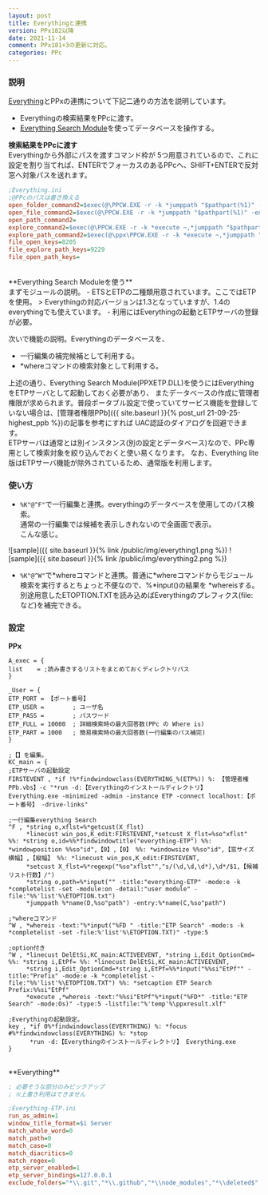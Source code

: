 ```yaml
---
layout: post
title: Everythingと連携
version: PPx182以降
date: 2021-11-14
comment: PPx181+3の更新に対応。
categories: PPc
---
```

### 説明
[Everything](https://www.voidtools.com/)とPPxの連携について下記二通りの方法を説明しています。
- Everythingの検索結果をPPcに渡す。
- [Everything Search Module](http://toro.d.dooo.jp/slppx.html#ppxets)を使ってデータベースを操作する。

**検索結果をPPcに渡す**<BR>
Everythingから外部にパスを渡すコマンド枠が
5つ用意されているので、これに設定を割り当てれば、ENTERでフォーカスのあるPPcへ、SHIFT+ENTERで反対窓へ対象パスを送れます。

```ini
;Everything.ini
;@PPcのパスは書き換える
open_folder_command2=$exec(@\PPCW.EXE -r -k *jumppath "$pathpart(%1)" -entry:"$namepart(%1)")
open_file_command2=$exec(@\PPCW.EXE -r -k *jumppath "$pathpart(%1)" -entry:"$namepart(%1)")
open_path_command2=
explore_command2=$exec(@\PPCW.EXE -r -k *execute ~,*jumppath "$pathpart(%1)" -entry:"$namepart(%1)")
explore_path_command2=$exec(@\ppx\PPCW.EXE -r -k *execute ~,*jumppath "$pathpart(%1)" -entry:"$namepart(%1)")
file_open_keys=8205
file_explore_path_keys=9229
file_open_path_keys=
```
<BR>
**Everything Search Moduleを使う**<BR>
まずモジュールの説明。
- ETSとETPの二種類用意されています。ここではETPを使用。
  > Everythingの対応バージョンは1.3となっていますが、1.4のeverythingでも使えています。
- 利用にはEverythingの起動とETPサーバの登録が必要。

次いで機能の説明。Everythingのデータベースを、
- 一行編集の補完候補として利用する。
- \*whereコマンドの検索対象として利用する。

上述の通り、Everything Search Module(PPXETP\.DLL)を使うにはEverythingをETPサーバとして起動しておく必要があり、
またデータベースの作成に管理者権限が求められます。普段ポータブル設定で使っていてサービス機能を登録していない場合は、[管理者権限PPb]({{ site.baseurl }}{% post_url 21-09-25-highest_ppb %})の記事を参考にすれば
UAC認証のダイアログを回避できます。<BR>
ETPサーバは通常とは別インスタンス(別の設定とデータベース)なので、PPc専用として検索対象を絞り込んでおくと使い易くなります。
なお、Everything lite版はETPサーバ機能が除外されているため、通常版を利用します。

### 使い方
- `%K"@^F"`で一行編集と連携。everythingのデータベースを使用してのパス検索。<BR>
  通常の一行編集では候補を表示しきれないので全画面で表示。<BR>
  こんな感じ。<BR>

![sample]({{ site.baseurl }}{% link /public/img/everything1.png %})
![sample]({{ site.baseurl }}{% link /public/img/everything2.png %})

- `%K"@^W"`で\*whereコマンドと連携。普通に\*whereコマンドからモジュール検索を実行するとちょっと不便なので、%\*input()の結果を
  \*whereisする。別途用意したETOPTION.TXTを読み込めばEverythingのプレフィクス(file:など)を補完できる。

### 設定

**PPx**
```clean
A_exec = {
list    = ;読み書きするリストをまとめておくディレクトリパス
}

_User = {
ETP_PORT = 【ポート番号】
ETP_USER =        ; ユーザ名
ETP_PASS =        ; パスワード
ETP_FULL = 10000  ; 詳細検索時の最大回答数(PPc の Where is)
ETP_PART = 1000   ; 簡易検索時の最大回答数(一行編集のパス補完)
}

;【】を編集。
KC_main = {
;ETPサーバの起動設定
FIRSTEVENT , *if !%*findwindowclass(EVERYTHING_%(ETP%)) %: 【管理者権PPb.vbs】-c "*run -d:【Everythingのインストールディレクトリ】 Everything.exe -minimized -admin -instance ETP -connect localhost:【ポート番号】 -drive-links"

;一行編集everything Search
^F , *string o,xflst=%*getcust(X_flst)
     *linecust win_pos,K_edit:FIRSTEVENT,*setcust X_flst=%so"xflst" %%: *string o,id=%%*findwindowtitle("everything-ETP") %%: *windowposition %%so"id",【0】,【0】 %%: *windowsize %%so"id",【窓サイズ横幅】,【縦幅】 %%: *linecust win_pos,K_edit:FIRSTEVENT,
     *setcust X_flst=%*regexp("%so"xflst"","s/(\d,\d,\d*),\d*/$1,【候補リスト行数】/")
     *string o,path=%*input("" -title:"everything-ETP" -mode:e -k *completelist -set -module:on -detail:"user module" -file:"%%'list'%\ETOPTION.txt")
     *jumppath %*name(D,%so"path") -entry:%*name(C,%so"path")

;*whereコマンド
^W , *whereis -text:"%*input("%FD " -title:"ETP Search" -mode:s -k *completelist -set -file:%'list'%\ETOPTION.TXT)" -type:5

;option付き
^W , *linecust DelEtSi,KC_main:ACTIVEEVENT, *string i,Edit_OptionCmd= %%: *string i,EtPf= %%: *linecust DelEtSi,KC_main:ACTIVEEVENT,
     *string i,Edit_OptionCmd=*string i,EtPf=%%*input("%%si"EtPf"" -title:"Prefix" -mode:e -k *completelist -file:"%%'list'%\ETOPTION.TXT") %%: *setcaption ETP Search   Prefix:%%si"EtPf"
     *execute ,*whereis -text:"%%si"EtPf"%*input("%FD*" -title:"ETP Search" -mode:Os)" -type:5 -listfile:"%'temp'%\ppxresult.xlf"

;Everythingの起動設定。
key , *if 0%*findwindowclass(EVERYTHING) %: *focus #%*findwindowclass(EVERYTHING) %: *stop
      *run -d:【Everythingのインストールディレクトリ】 Everything.exe
}
```

<BR>
**Everything**

```ini
; 必要そうな部分のみピックアップ
; ※上書き利用はできません

;Everything-ETP.ini
run_as_admin=1
window_title_format=$i Server
match_whole_word=0
match_path=0
match_case=0
match_diacritics=0
match_regex=0
etp_server_enabled=1
etp_server_bindings=127.0.0.1
exclude_folders="*\\.git","*\\.github","*\\node_modules","*\\deleted$"
```
